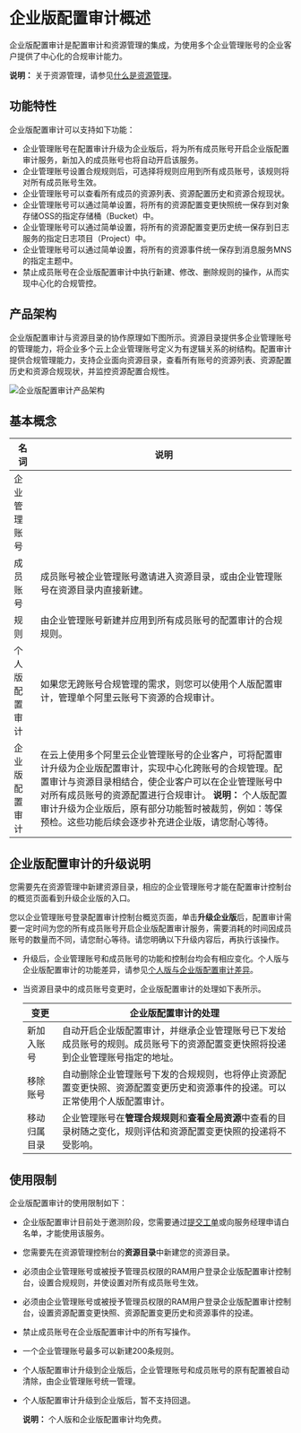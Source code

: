 # 企业版配置审计概述

企业版配置审计是配置审计和资源管理的集成，为使用多个企业管理账号的企业客户提供了中心化的合规审计能力。

**说明：** 关于资源管理，请参见[什么是资源管理]()。

## 功能特性

企业版配置审计可以支持如下功能：

-   企业管理账号在配置审计升级为企业版后，将为所有成员账号开启企业版配置审计服务，新加入的成员账号也将自动开启该服务。
-   企业管理账号设置合规规则后，可选择将规则应用到所有成员账号，该规则将对所有成员账号生效。
-   企业管理账号可以查看所有成员的资源列表、资源配置历史和资源合规现状。
-   企业管理账号可以通过简单设置，将所有的资源配置变更快照统一保存到对象存储OSS的指定存储桶（Bucket）中。
-   企业管理账号可以通过简单设置，将所有的资源配置变更历史统一保存到日志服务的指定日志项目（Project）中。
-   企业管理账号可以通过简单设置，将所有的资源事件统一保存到消息服务MNS的指定主题中。
-   禁止成员账号在企业版配置审计中执行新建、修改、删除规则的操作，从而实现中心化的合规管控。

## 产品架构

企业版配置审计与资源目录的协作原理如下图所示。资源目录提供多企业管理账号的管理能力，将企业多个云上企业管理账号定义为有逻辑关系的树结构。配置审计提供合规管理能力，支持企业面向资源目录，查看所有账号的资源列表、资源配置历史和资源合规现状，并监控资源配置合规性。

![企业版配置审计产品架构](https://static-aliyun-doc.oss-cn-hangzhou.aliyuncs.com/assets/img/zh-CN/8738388951/p95013.png)

## 基本概念

|名词|说明|
|--|--|
|企业管理账号| |
|成员账号|成员账号被企业管理账号邀请进入资源目录，或由企业管理账号在资源目录内直接新建。 |
|规则|由企业管理账号新建并应用到所有成员账号的配置审计的合规规则。|
|个人版配置审计|如果您无跨账号合规管理的需求，则您可以使用个人版配置审计，管理单个阿里云账号下资源的合规审计。|
|企业版配置审计|在云上使用多个阿里云企业管理账号的企业客户，可将配置审计升级为企业版配置审计，实现中心化跨账号的合规管理。配置审计与资源目录相结合，使企业客户可以在企业管理账号中对所有成员账号的资源配置进行合规审计。 **说明：** 个人版配置审计升级为企业版后，原有部分功能暂时被裁剪，例如：等保预检。这些功能后续会逐步补充进企业版，请您耐心等待。 |

## 企业版配置审计的升级说明

您需要先在资源管理中新建资源目录，相应的企业管理账号才能在配置审计控制台的概览页面看到升级企业版的入口。

您以企业管理账号登录配置审计控制台概览页面，单击**升级企业版**后，配置审计需要一定时间为您的所有成员账号开启企业版配置审计服务，需要消耗的时间因成员账号的数量而不同，请您耐心等待。请您明确以下升级内容后，再执行该操作。

-   升级后，企业管理账号和成员账号的功能和控制台均会有相应变化。个人版与企业版配置审计的功能差异，请参见[个人版与企业版配置审计差异](/intl.zh-CN/.md)。
-   当资源目录中的成员账号变更时，企业版配置审计的处理如下表所示。

    |变更|企业版配置审计的处理|
    |--|----------|
    |新加入账号|自动开启企业版配置审计，并继承企业管理账号已下发给成员账号的规则。成员账号下的资源配置变更快照将投递到企业管理账号指定的地址。|
    |移除账号|自动删除企业管理账号下发的合规规则，也将停止资源配置变更快照、资源配置变更历史和资源事件的投递。可以正常使用个人版配置审计。|
    |移动归属目录|企业管理账号在**管理合规规则**和**查看全局资源**中查看的目录树随之变化，规则评估和资源配置变更快照的投递将不受影响。|


## 使用限制

企业版配置审计的使用限制如下：

-   企业版配置审计目前处于邀测阶段，您需要通过[提交工单](https://workorder-intl.console.aliyun.com/?spm=5176.2020520001.aliyun_topbar.18.dbd44bd3e4f845#/ticket/createIndex)或向服务经理申请白名单，才能使用该服务。
-   您需要先在资源管理控制台的**资源目录**中新建您的资源目录。
-   必须由企业管理账号或被授予管理员权限的RAM用户登录企业版配置审计控制台，设置合规规则，并使设置对所有成员账号生效。
-   必须由企业管理账号或被授予管理员权限的RAM用户登录企业版配置审计控制台，设置资源配置变更快照、资源配置变更历史和资源事件的投递。
-   禁止成员账号在企业版配置审计中的所有写操作。
-   一个企业管理账号最多可以新建200条规则。
-   个人版配置审计升级到企业版后，企业管理账号和成员账号的原有配置被自动清除，由企业管理账号统一管理。
-   个人版配置审计升级到企业版后，暂不支持回退。

    **说明：** 个人版和企业版配置审计均免费。


